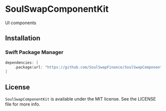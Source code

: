 # SoulSwapComponentKit
UI components

## Installation

### Swift Package Manager

```swift
dependencies: [
    .package(url: "https://github.com/SoulSwapFinance/SoulSwapComponentKit.git", .upToNextMajor(from: "1.0.0"))
]
```

## License

`SoulSwapComponentKit` is available under the MIT license. See the LICENSE file for more info.
